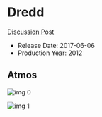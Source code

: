 # Dredd

[Discussion Post](https://www.avsforum.com/threads/bass-eq-for-filtered-movies.2995212/post-56866586)

* Release Date: 2017-06-06
* Production Year: 2012

## Atmos

![img 0](https://i.imgur.com/TxzAlm8.jpg)

![img 1](https://i.imgur.com/G0iOjve.jpg)

